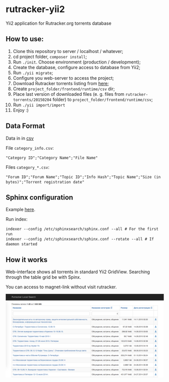 # rutracker-yii2
Yii2 application for Rutracker.org torrents database

## How to use:

1. Clone this repository to server / localhost / whatever;
1. cd project folder, `composer install`;
1. Run `./init`. Choose environment (production / development);
1. Create the database, configure access to database from Yii2;
1. Run `./yii migrate`;
1. Configure you web-server to access the project;
1. Download Rutracker torrents listing from [here](http://rutracker.org/forum/viewtopic.php?t=4824458);
1. Create `project_folder/frontend/runtime/csv` dir;
1. Place last version of downloaded files (e. g. files from `rutracker-torrents/20150204` folder) to `project_folder/frontend/runtime/csv`;
1. Run `./yii import/import`
1. Enjoy :)

## Data Format

Data in in [csv](https://ru.wikipedia.org/wiki/CSV)

File `category_info.csv`:

```
"Category ID";"Category Name";"File Name"
```

Files `category_*.csv`:

```
"Forum ID";"Forum Name";"Topic ID";"Info Hash";"Topic Name";"Size (in bytes)";"Torrent registration date"
```

## Sphinx configuration

Example [here](spinx.conf.md).

Run index:

```
indexer --config /etc/sphinxsearch/sphinx.conf --all # For the first run
indexer --config /etc/sphinxsearch/sphinx.conf --rotate --all # If daemon started
```

## How it works

Web-interface shows all torrents in standard Yii2 GridView. Searching through the table grid be with Spinx.

You can access to magnet-link without visit rutracker.

![Screenshoot](screen.png)
